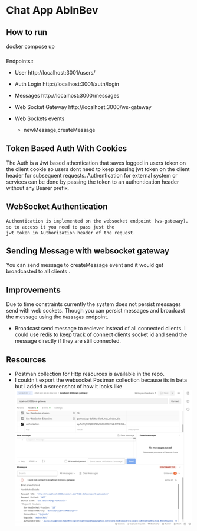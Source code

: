 # Chat App AbInBev

## How to run
 docker compose up

###
Endpoints::
- User
 http://localhost:3001/users/

 - Auth Login
 http://localhost:3001/auth/login

 - Messages
 http://localhost:3000/messages

 - Web Socket Gateway
  http://localhost:3000/ws-gateway

- Web Sockets events  
  - newMessage,createMessage

## Token Based Auth With Cookies
  The Auth is a Jwt based athentication that saves logged in users
  token on the client cookie so users dont need to keep passing jwt token on the client header for subsequent requests.
  Authentication for  external system or services can be done by passing the token to an authentication header without any Bearer prefix.


 ## WebSocket Authentication
    Authentication is implemented on the websocket endpoint (ws-gateway). so to access it you need to pass just the 
    jwt token in Authorization header of the request.

## Sending Message with websocket gateway
   You can send message to createMessage event and it would get broadcasted to all clients .


## Improvements
  Due to time constraints currently the system does not persist messages send with web sockets. Though you can persist messages and broadcast the message using the `Messages` endpoint.
  - Broadcast send message to reciever instead of all connected clients. I could use redis to keep track of connect clients socket id and send the message directly if
  they are still connected.

## Resources
 -  Postman collection for Http resources  is available in the repo.
 - I couldn't export the websocket Postman collection because its in beta but i added a screenshot of how it looks like
 ![Screenshot](https://raw.githubusercontent.com/grincodes/ChatAppAbinBev/main/postman-websocket.png)  
  


